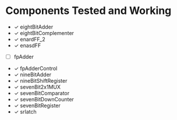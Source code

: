 # Components Tested and Working

- ✓ eightBitAdder
- ✓ eightBitComplementer 
- ✓ enardFF_2
- ✓ enasdFF
- [ ] fpAdder
- ✓ fpAdderControl
- ✓ nineBitAdder 
- ✓ nineBitShiftRegister
- ✓ sevenBit2x1MUX
- ✓ sevenBitComparator
- ✓ sevenBitDownCounter
- ✓ sevenBitRegister
- ✓ srlatch
